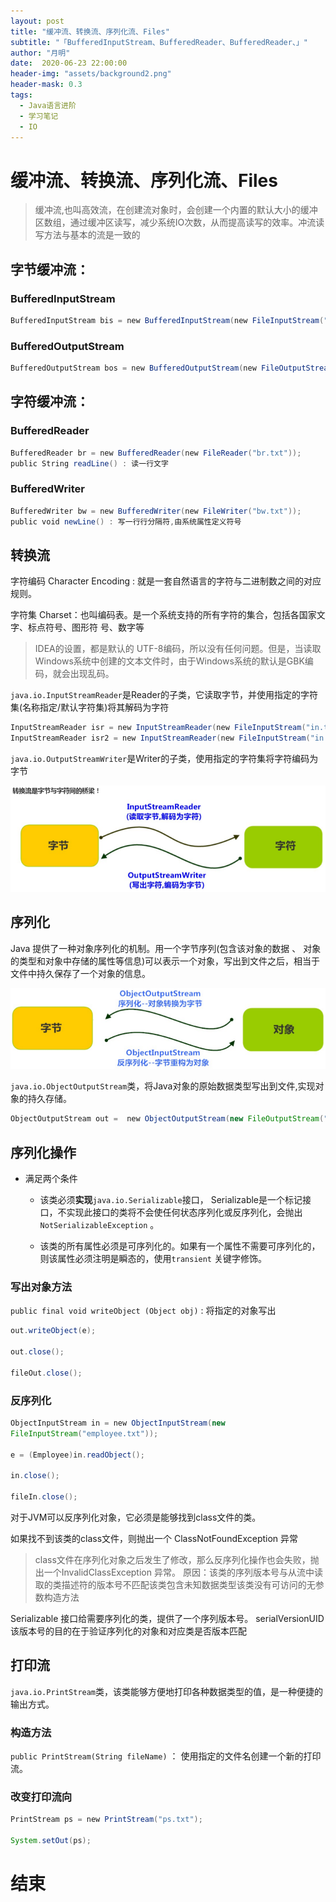 ```yaml
---
layout: post
title: "缓冲流、转换流、序列化流、Files"
subtitle: "「BufferedInputStream、BufferedReader、BufferedReader、」"
author: "月明"
date:  2020-06-23 22:00:00
header-img: "assets/background2.png"
header-mask: 0.3
tags:
  - Java语言进阶
  - 学习笔记
  - IO
---
```

# 缓冲流、转换流、序列化流、Files

> 缓冲流,也叫高效流，在创建流对象时，会创建一个内置的默认大小的缓冲区数组，通过缓冲区读写，减少系统IO次数，从而提高读写的效率。冲流读写方法与基本的流是一致的

## 字节缓冲流：

### BufferedInputStream
```java
BufferedInputStream bis = new BufferedInputStream(new FileInputStream("bis.txt"));
```
### BufferedOutputStream
```java
BufferedOutputStream bos = new BufferedOutputStream(new FileOutputStream("bos.txt"));
```
## 字符缓冲流：

### BufferedReader
```java
BufferedReader br = new BufferedReader(new FileReader("br.txt"));
public String readLine() : 读一行文字
```
### BufferedWriter
```java
BufferedWriter bw = new BufferedWriter(new FileWriter("bw.txt"));
public void newLine() : 写一行行分隔符,由系统属性定义符号
```
## 转换流

字符编码 Character Encoding : 就是一套自然语言的字符与二进制数之间的对应规则。

字符集 Charset：也叫编码表。是一个系统支持的所有字符的集合，包括各国家文字、标点符号、图形符
号、数字等

> IDEA的设置，都是默认的 UTF-8编码，所以没有任何问题。但是，当读取Windows系统中创建的文本文件时，由于Windows系统的默认是GBK编码，就会出现乱码。

`java.io.InputStreamReader`是Reader的子类，它读取字节，并使用指定的字符集(名称指定/默认字符集)将其解码为字符

```java
InputStreamReader isr = new InputStreamReader(new FileInputStream("in.txt"));
InputStreamReader isr2 = new InputStreamReader(new FileInputStream("in.txt") , "GBK");
```
`java.io.OutputStreamWriter`是Writer的子类，使用指定的字符集将字符编码为字节

![](/assets/image/media/c0bf32e564d0660f7fc47026025303a3.png)

## 序列化

Java 提供了一种对象序列化的机制。用一个字节序列(包含该对象的数据 、
对象的类型和对象中存储的属性等信息)可以表示一个对象，写出到文件之后，相当于文件中持久保存了一个对象的信息。

![](/assets/image/media/260dae50e88fd251e5fc80a7fc174364.png)

`java.io.ObjectOutputStream`类，将Java对象的原始数据类型写出到文件,实现对象的持久存储。

```java
ObjectOutputStream out =  new ObjectOutputStream(new FileOutputStream("employee.txt"));
```

## 序列化操作
*	满足两个条件

	*	该类必须**实现**`java.io.Serializable`接口， Serializable是一个标记接口，不实现此接口的类将不会使任何状态序列化或反序列化，会抛出`NotSerializableException` 。

	*	该类的所有属性必须是可序列化的。如果有一个属性不需要可序列化的，则该属性必须注明是瞬态的，使用`transient` 关键字修饰。

### 写出对象方法

`public final void writeObject (Object obj)` : 将指定的对象写出

```java
out.writeObject(e);

out.close();

fileOut.close();
```
### 反序列化

```java
ObjectInputStream in = new ObjectInputStream(new
FileInputStream("employee.txt"));

e = (Employee)in.readObject();

in.close();

fileIn.close();
```
对于JVM可以反序列化对象，它必须是能够找到class文件的类。

如果找不到该类的class文件，则抛出一个 ClassNotFoundException 异常

> class文件在序列化对象之后发生了修改，那么反序列化操作也会失败，抛出一个InvalidClassException 异常。
> 原因：该类的序列版本号与从流中读取的类描述符的版本号不匹配该类包含未知数据类型该类没有可访问的无参数构造方法

Serializable 接口给需要序列化的类，提供了一个序列版本号。 serialVersionUID该版本号的目的在于验证序列化的对象和对应类是否版本匹配

## 打印流

`java.io.PrintStream`类，该类能够方便地打印各种数据类型的值，是一种便捷的输出方式。

### 构造方法

`public PrintStream(String fileName)` ： 使用指定的文件名创建一个新的打印流。

### 改变打印流向

```java
PrintStream ps = new PrintStream("ps.txt");

System.setOut(ps);
```
# 结束
